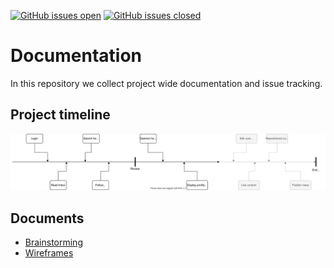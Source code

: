 [![GitHub issues open](https://img.shields.io/github/issues/mitra-social/docs.svg?maxAge=2592000)]() 
[![GitHub issues closed](https://img.shields.io/github/issues-closed-raw/mitra-social/docs.svg?maxAge=2592000)]()

# Documentation

In this repository we collect project wide documentation and issue tracking.

## Project timeline
![Visualized timeline](./diagrams/timeline.svg)

## Documents

* [Brainstorming](./documents/brainstorming.md)
* [Wireframes](./wireframes/wireframes.md)
